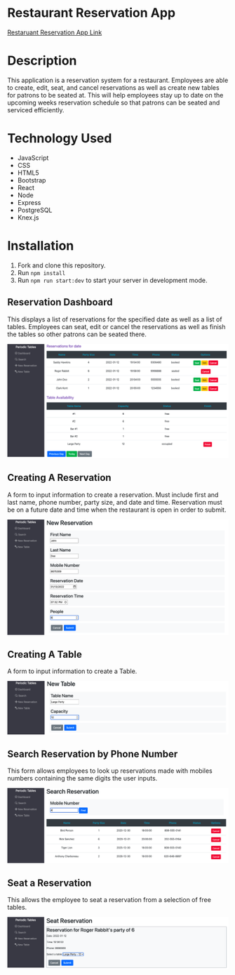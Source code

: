 # Restaurant Reservation App

[Restaruant Reservation App Link](https://abedi-reservation-client.herokuapp.com)

# Description

This application is a reservation system for a restaurant. Employees are able to create, edit, seat, and cancel reservations as well as create new tables for patrons to be seated at. This will help employees stay up to date on the upcoming weeks reservation schedule so that patrons can be seated and serviced efficiently.

# Technology Used

- JavaScript
- CSS
- HTML5
- Bootstrap
- React
- Node
- Express
- PostgreSQL
- Knex.js

# Installation

1. Fork and clone this repository.
2. Run `npm install`
3. Run `npm run start:dev` to start your server in development mode.

## Reservation Dashboard

This displays a list of reservations for the specified date as well as a list of tables.
Employees can seat, edit or cancel the reservations as well as finish the tables so other patrons can be seated there.

![Reservation Dashboard](https://github.com/ReadingSteinbeck/starter-restaurant-reservation/blob/main/images/Reservation%20dashboard.png)

## Creating A Reservation

A form to input information to create a reservation.
Must include first and last name, phone number, party size, and date and time.
Reservation must be on a future date and time when the restaurant is open in order to submit.

![Create a new Reservation](https://github.com/ReadingSteinbeck/starter-restaurant-reservation/blob/main/images/Create%20reservation.png)

## Creating A Table

A form to input information to create a Table.

![Create a new Table](https://github.com/ReadingSteinbeck/starter-restaurant-reservation/blob/main/images/Create%20table.png)

## Search Reservation by Phone Number

This form allows employees to look up reservations made with mobiles numbers containing the same digits the user inputs.

![Search Reservation](https://github.com/ReadingSteinbeck/starter-restaurant-reservation/blob/main/images/Search%20Reservation.png)

## Seat a Reservation

This allows the employee to seat a reservation from a selection of free tables.

![Seat Reservation](https://github.com/ReadingSteinbeck/starter-restaurant-reservation/blob/main/images/Seat%20Reservation.png)

